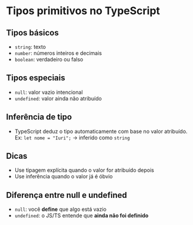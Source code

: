 # Tipos primitivos no TypeScript

## Tipos básicos
- `string`: texto
- `number`: números inteiros e decimais
- `boolean`: verdadeiro ou falso

## Tipos especiais
- `null`: valor vazio intencional
- `undefined`: valor ainda não atribuído

## Inferência de tipo
- TypeScript deduz o tipo automaticamente com base no valor atribuído.
  Ex: `let nome = "Iuri";` → inferido como `string`

## Dicas
- Use tipagem explícita quando o valor for atribuído depois
- Use inferência quando o valor já é óbvio

## Diferença entre null e undefined
- `null`: você **define** que algo está vazio
- `undefined`: o JS/TS entende que **ainda não foi definido**

